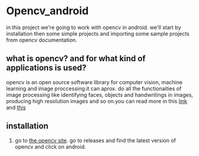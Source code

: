 # Opencv_android
in this project we're going to work with opencv in android. we'll start by installation then some simple projects and importing some sample projects from opencv documentation.

## what is opencv? and for what kind of applications is used?
opencv is an open source software library for computer vision, machine learning and image proccessing.it can aprox. do all the functionaities of image processing like identifying faces, objects and handwritings in images, producing high resolution images and so on.you can read more in this [link](https://opencv.org/about/) and [this](https://en.wikipedia.org/wiki/OpenCV)

## installation
1. go to [the opencv site](https://opencv.org). go to releases and find the latest version of opencv and click on android.
